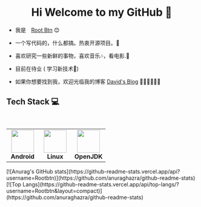 <h1 align="center">Hi  Welcome to my GitHub 👋 </h1>


* 我是　[Root Btn](https://rootbtn.github.io/) :blush:
* 一个写代码的，什么都搞。热衷开源项目。🤔
* 喜欢研究一些新鲜的事物，喜欢音乐🎶，看电影.📖

* 目前在待业 ( 学习新技术🤪)
  

* 如果你想要找到我，欢迎光临我的博客 [David's Blog](https://rootbtn.github.io/) 🎊🎊🎊🎊🎊🎊


## Tech Stack :computer:

<br>
<table  width = "600px">
<tbody>
 <tr>
<td align="center" width="70px">
<div>
<img height=60px src="https://developer.android.com/studio/images/studio-icon.svg?hl=zh-cn"> 
</div>
<span><b><center>Android</center></b></span> 
</td>


<td align="center" width="70px">
<div>
<img height=60px src="https://upload.wikimedia.org/wikipedia/commons/a/af/Tux.png"> 
</div>
<span><b><center>Linux </center></b></span> 
</td>



<td align="center" width="70px">
<div>
<img height=60px src="https://avatars.githubusercontent.com/u/41768318?s=200&v=4"> 
</div>
<span><b><center>OpenJDK</center></b></span> 
</td>
</tr>


</tbody>
</table>
[![Anurag's GitHub stats](https://github-readme-stats.vercel.app/api?username=Rootbtn)](https://github.com/anuraghazra/github-readme-stats)
[![Top Langs](https://github-readme-stats.vercel.app/api/top-langs/?username=Rootbtn&layout=compact)](https://github.com/anuraghazra/github-readme-stats)
